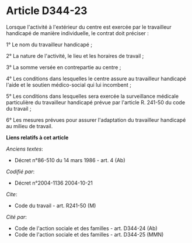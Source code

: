 # Article D344-23

Lorsque l'activité à l'extérieur du centre est exercée par le travailleur handicapé de manière individuelle, le contrat doit
préciser :

1° Le nom du travailleur handicapé ;

2° La nature de l'activité, le lieu et les horaires de travail ;

3° La somme versée en contrepartie au centre ;

4° Les conditions dans lesquelles le centre assure au travailleur handicapé l'aide et le soutien médico-social qui lui
incombent ;

5° Les conditions dans lesquelles sera exercée la surveillance médicale particulière du travailleur handicapé prévue par
l'article R. 241-50 du code du travail ;

6° Les mesures prévues pour assurer l'adaptation du travailleur handicapé au milieu de travail.

**Liens relatifs à cet article**

_Anciens textes_:

  - Décret n°86-510 du 14 mars 1986 - art. 4 (Ab)

_Codifié par_:

  - Décret n°2004-1136 2004-10-21

_Cite_:

  - Code du travail - art. R241-50 (M)

_Cité par_:

  - Code de l'action sociale et des familles - art. D344-24 (Ab)
  - Code de l'action sociale et des familles - art. D344-25 (MMN)
